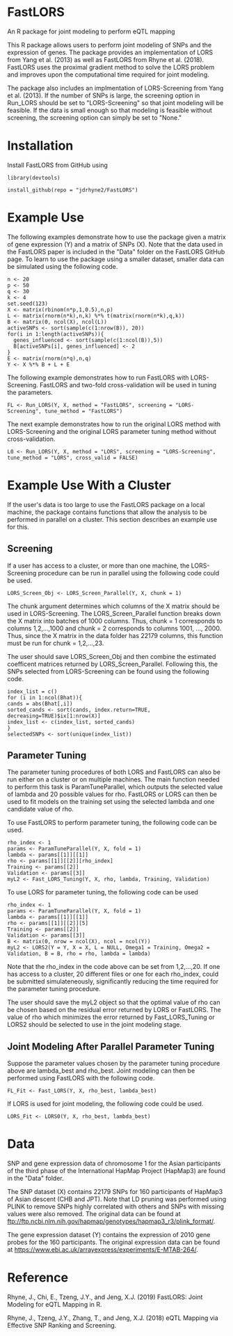 # FastLORS
An R package for joint modeling to perform eQTL mapping

This R package allows users to perform joint modeling of SNPs and the expression of genes. The package provides an implementation of LORS from Yang et al. (2013) as well as FastLORS from Rhyne et al. (2018). FastLORS uses the proximal gradient method to solve the LORS problem and improves upon the computational time required for joint modeling.

The package also includes an implmentation of LORS-Screening from Yang et al. (2013).  If the number of SNPs is large, the screening option in Run_LORS should be set to "LORS-Screening" so that joint modeling will be feasible.  If the data is small enough so that modeling is feasible without screening, the screening option can simply be set to "None."

# Installation
Install FastLORS from GitHub using

```r{echo = FALSE, message = FALSE}
library(devtools)

install_github(repo = "jdrhyne2/FastLORS")
```

# Example Use

The following examples demonstrate how to use the package given a matrix of gene expression (Y) and a matrix of SNPs (X).  Note that the data used in the FastLORS paper is included in the "Data" folder on the FastLORS GitHub page.  To learn to use the package using a smaller dataset, smaller data can be simulated using the following code.

```r{echo = FALSE, message = FALSE}
n <- 20
p <- 50
q <- 30
k <- 4
set.seed(123)
X <- matrix(rbinom(n*p,1,0.5),n,p)
L <- matrix(rnorm(n*k),n,k) %*% t(matrix(rnorm(n*k),q,k))
B <- matrix(0, ncol(X), ncol(L))
activeSNPs <- sort(sample(c(1:nrow(B)), 20))
for(i in 1:length(activeSNPs)){
  genes_influenced <- sort(sample(c(1:ncol(B)),5))
  B[activeSNPs[i], genes_influenced] <- 2
}
E <- matrix(rnorm(n*q),n,q)
Y <- X %*% B + L + E
```

The following example demonstrates how to run FastLORS with LORS-Screening.  FastLORS and two-fold cross-validation will be used in tuning the parameters.

```r{echo = FALSE, message = FALSE}
FL <- Run_LORS(Y, X, method = "FastLORS", screening = "LORS-Screening", tune_method = "FastLORS")
```
The next example demonstrates how to run the original LORS method with LORS-Screening and the original LORS parameter tuning method without cross-validation.

```r{echo = FALSE, message = FALSE}
L0 <- Run_LORS(Y, X, method = "LORS", screening = "LORS-Screening", tune_method = "LORS", cross_valid = FALSE)
```

# Example Use With a Cluster

If the user's data is too large to use the FastLORS package on a local machine, the package contains functions that allow the analysis to be performed in parallel on a cluster.  This section describes an example use for this.

## Screening

If a user has access to a cluster, or more than one machine, the LORS-Screening procedure can be run in parallel using the following code could be used.

```r{echo = FALSE, message = FALSE}
LORS_Screen_Obj <- LORS_Screen_Parallel(Y, X, chunk = 1)
```

The chunk argument determines which columns of the X matrix should be used in LORS-Screening.  The LORS_Screen_Parallel function breaks down the X matrix into batches of 1000 columns.  Thus, chunk = 1 corresponds to columns 1,2,...,1000 and chunk = 2 corresponds to columns 1001, ..., 2000.  Thus, since the X matrix in the data folder has 22179 columns, this function must be run for chunk = 1,2,...,23.

The user should save LORS_Screen_Obj and then combine the estimated coefficent matrices returned by LORS_Screen_Parallel.  Following this, the SNPs selected from LORS-Screening can be found using the following code.

```r{echo = FALSE, message = FALSE}
index_list = c()
for (i in 1:ncol(Bhat)){
cands = abs(Bhat[,i])
sorted_cands <- sort(cands, index.return=TRUE, decreasing=TRUE)$ix[1:nrow(X)]
index_list <- c(index_list, sorted_cands)
}
selectedSNPs <- sort(unique(index_list))
```

## Parameter Tuning

The parameter tuning procedures of both LORS and FastLORS can also be run either on a cluster or on multiple machines.  The main function needed to perform this task is ParamTuneParallel, which outputs the selected value of lambda and 20 possible values for rho.  FastLORS or LORS can then be used to fit models on the training set using the selected lambda and one candidate value of rho. 

To use FastLORS to perform parameter tuning, the following code can be used.

```r{echo = FALSE, message = FALSE}
rho_index <- 1
params <- ParamTuneParallel(Y, X, fold = 1)
lambda <- params[[1]][[1]]
rho <- params[[1]][[2]][rho_index]
Training <- params[[2]]
Validation <- params[[3]]
myL2 <- Fast_LORS_Tuning(Y, X, rho, lambda, Training, Validation)
```

To use LORS for parameter tuning, the following code can be used

```r{echo = FALSE, message = FALSE}
rho_index <- 1
params <- ParamTuneParallel(Y, X, fold = 1)
lambda <- params[[1]][[1]]
rho <- params[[1]][[2]][5]
Training <- params[[2]]
Validation <- params[[3]]
B <- matrix(0, nrow = ncol(X), ncol = ncol(Y))
myL2 <- LORS2(Y = Y, X = X, L = NULL, Omega1 = Training, Omega2 = Validation, B = B, rho = rho, lambda = lambda)
```

Note that the rho_index in the code above can be set from 1,2,...,20.  If one has access to a cluster, 20 different files or one for each rho_index, could be submitted simulateneously, significantly reducing the time required for the parameter tuning procedure.

The user should save the myL2 object so that the optimal value of rho can be chosen based on the residual error returned by LORS or FastLORS.  The value of rho which minimizes the error returned by Fast_LORS_Tuning or LORS2 should be selected to use in the joint modeling stage.

## Joint Modeling After Parallel Parameter Tuning

Suppose the parameter values chosen by the parameter tuning procedure above are lambda_best and rho_best.  Joint modeling can then be performed using FastLORS with the following code.

```r{echo = FALSE, message = FALSE}
FL_Fit <- Fast_LORS(Y, X, rho_best, lambda_best)
```

If LORS is used for joint modeling, the following code could be used.

```r{echo = FALSE, message = FALSE}
LORS_Fit <- LORS0(Y, X, rho_best, lambda_best)
```

# Data

SNP and gene expression data of chromosome 1 for the Asian participants of the third phase of the International HapMap Project (HapMap3) are found in the "Data" folder.

The SNP dataset (X) contains 22179 SNPs for 160 participants of HapMap3 of Asian descent (CHB and JPT).  Note that LD pruning was performed using PLINK to remove SNPs highly correlated with others and SNPs with missing values were also removed.  The original data can be found at ftp://ftp.ncbi.nlm.nih.gov/hapmap/genotypes/hapmap3_r3/plink_format/.

The gene expression dataset (Y) contains the expression of 2010 gene probes for the 160 participants.  The original expression data can be found at https://www.ebi.ac.uk/arrayexpress/experiments/E-MTAB-264/.  

# Reference

Rhyne, J., Chi, E., Tzeng, J.Y., and Jeng, X.J. (2019) FastLORS: Joint Modeling for eQTL Mapping in R.

Rhyne, J., Tzeng, J.Y., Zhang, T., and Jeng, X.J. (2018) eQTL Mapping via Effective SNP Ranking and Screening.
